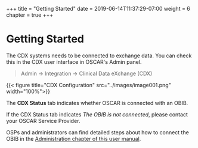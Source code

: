 +++
title = "Getting Started"
date =  2019-06-14T11:37:29-07:00
weight = 6
chapter = true
+++

# Getting Started

The CDX systems needs to be connected to exchange data. You can check this in the CDX user interface in OSCAR's Admin panel.

> Admin → Integration → Clinical Data eXchange (CDX)

{{< figure title="CDX Configuration" src="../images/image001.png" width="100%">}}

The **CDX Status** tab indicates whether OSCAR is connected with an OBIB.

If the CDX Status tab indicates *The OBIB is not connected*, please contact your OSCAR Service Provider.

OSPs and administrators can find detailed steps about how to connect the OBIB in the [Administration chapter of this user manual](/018_administration/).
